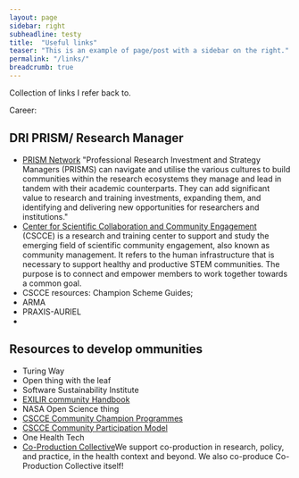 ```yaml
---
layout: page
sidebar: right
subheadline: testy
title:  "Useful links"
teaser: "This is an example of page/post with a sidebar on the right."
permalink: "/links/"
breadcrumb: true
---
```

Collection of links I refer back to.

Career: 
## DRI PRISM/ Research Manager
* [PRISM Network](https://www.pris-managers.ac.uk/) "Professional Research Investment and Strategy Managers (PRISMS) can navigate and utilise the various cultures to build communities within the research ecosystems they manage and lead in tandem with their academic counterparts. They can add significant value to research and training investments, expanding them, and identifying and delivering new opportunities for researchers and institutions."
* [Center for Scientific Collaboration and Community Engagement](https://www.cscce.org/) (CSCCE) is a research and training center to support and study the emerging field of scientific community engagement, also known as community management. It refers to the human infrastructure that is necessary to support healthy and productive STEM communities. The purpose is to connect and empower members to work together towards a common goal.
* CSCCE resources: Champion Scheme Guides; 
* ARMA
* PRAXIS-AURIEL
* 

## Resources to develop ommunities
* Turing Way
* Open thing with the leaf
* Software Sustainability Institute
* [EXILIR community Handbook](https://f1000research.com/documents/11-65)
* NASA Open Science thing
* [CSCCE Community Champion Programmes](https://www.cscce.org/resources/community-champions-programs/)
* [CSCCE Community Participation Model](https://www.cscce.org/resources/cpm/)
* One Health Tech
* [Co-Production Collective](https://www.coproductioncollective.co.uk/)We support co-production in research, policy, and practice, in the health context and beyond. We also co-produce Co-Production Collective itself!





 

